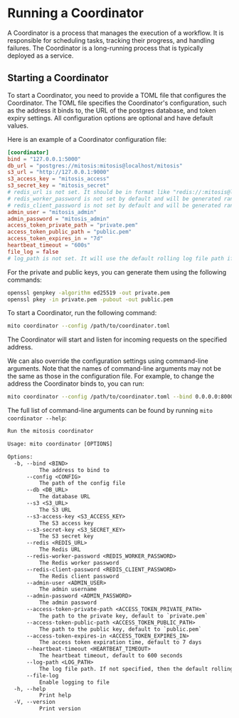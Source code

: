 # Running a Coordinator

A Coordinator is a process that manages the execution of a workflow. It is responsible for scheduling tasks, tracking their progress, and handling failures. The Coordinator is a long-running process that is typically deployed as a service.

## Starting a Coordinator

To start a Coordinator, you need to provide a TOML file that configures the Coordinator. The TOML file specifies the Coordinator's configuration, such as the address it binds to, the URL of the postgres database, and token expiry settings. All configuration options are optional and have default values.

Here is an example of a Coordinator configuration file:

```toml
[coordinator]
bind = "127.0.0.1:5000"
db_url = "postgres://mitosis:mitosis@localhost/mitosis"
s3_url = "http://127.0.0.1:9000"
s3_access_key = "mitosis_access"
s3_secret_key = "mitosis_secret"
# redis_url is not set. It should be in format like "redis://:mitosis@localhost"
# redis_worker_password is not set by default and will be generated randomly
# redis_client_password is not set by default and will be generated randomly
admin_user = "mitosis_admin"
admin_password = "mitosis_admin"
access_token_private_path = "private.pem"
access_token_public_path = "public.pem"
access_token_expires_in = "7d"
heartbeat_timeout = "600s"
file_log = false
# log_path is not set. It will use the default rolling log file path if file_log is set to true
```

For the private and public keys, you can generate them using the following commands:

```sh
openssl genpkey -algorithm ed25519 -out private.pem
openssl pkey -in private.pem -pubout -out public.pem
```

To start a Coordinator, run the following command:

```sh
mito coordinator --config /path/to/coordinator.toml
```

The Coordinator will start and listen for incoming requests on the specified address.

We can also override the configuration settings using command-line arguments.
Note that the names of command-line arguments may not be the same as those in the configuration file.
For example, to change the address the Coordinator binds to, you can run:

```sh
mito coordinator --config /path/to/coordinator.toml --bind 0.0.0.0:8000
```

The full list of command-line arguments can be found by running `mito coordinator --help`:

```txt
Run the mitosis coordinator

Usage: mito coordinator [OPTIONS]

Options:
  -b, --bind <BIND>
          The address to bind to
      --config <CONFIG>
          The path of the config file
      --db <DB_URL>
          The database URL
      --s3 <S3_URL>
          The S3 URL
      --s3-access-key <S3_ACCESS_KEY>
          The S3 access key
      --s3-secret-key <S3_SECRET_KEY>
          The S3 secret key
      --redis <REDIS_URL>
          The Redis URL
      --redis-worker-password <REDIS_WORKER_PASSWORD>
          The Redis worker password
      --redis-client-password <REDIS_CLIENT_PASSWORD>
          The Redis client password
      --admin-user <ADMIN_USER>
          The admin username
      --admin-password <ADMIN_PASSWORD>
          The admin password
      --access-token-private-path <ACCESS_TOKEN_PRIVATE_PATH>
          The path to the private key, default to `private.pem`
      --access-token-public-path <ACCESS_TOKEN_PUBLIC_PATH>
          The path to the public key, default to `public.pem`
      --access-token-expires-in <ACCESS_TOKEN_EXPIRES_IN>
          The access token expiration time, default to 7 days
      --heartbeat-timeout <HEARTBEAT_TIMEOUT>
          The heartbeat timeout, default to 600 seconds
      --log-path <LOG_PATH>
          The log file path. If not specified, then the default rolling log file path would be used. If specified, then the log file would be exactly at the path specified
      --file-log
          Enable logging to file
  -h, --help
          Print help
  -V, --version
          Print version
```
